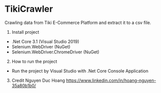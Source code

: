 # TikiCrawler
Crawling data from Tiki E-Commerce Platform and extract it to a csv file.

1. Install project
- .Net Core 3.1 (Visual Studio 2019)
- Selenium.WebDriver (NuGet)
- Selenium.WebDriver.ChromeDriver (NuGet)
2. How to run the project
- Run the project by Visual Studio with .Net Core Console Application
3. Credit
Nguyen Duc Hoang 
https://www.linkedin.com/in/hoang-nguyen-35a80b1b0/
